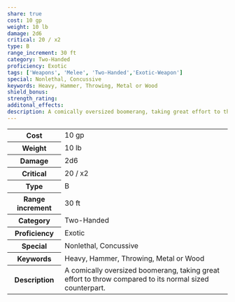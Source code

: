 ```yaml
---
share: true
cost: 10 gp
weight: 10 lb
damage: 2d6
critical: 20 / x2
type: B
range_increment: 30 ft
category: Two-Handed
proficiency: Exotic
tags: ['Weapons', 'Melee', 'Two-Handed','Exotic-Weapon']
special: Nonlethal, Concussive
keywords: Heavy, Hammer, Throwing, Metal or Wood
shield_bonus: 
strength_rating: 
additonal_effects: 
description: A comically oversized boomerang, taking great effort to throw compared to its normal sized counterpart.
---
```

<p><span style="overflow-x: auto;"><table><tbody><tr><th>Cost</th><td>10 gp</td></tr><tr><th>Weight</th><td>10 lb</td></tr><tr><th>Damage</th><td>2d6</td></tr><tr><th>Critical</th><td>20 / x2</td></tr><tr><th>Type</th><td>B</td></tr><tr><th>Range increment</th><td>30 ft</td></tr><tr><th>Category</th><td>Two-Handed</td></tr><tr><th>Proficiency</th><td>Exotic</td></tr><tr><th>Special</th><td>Nonlethal, Concussive</td></tr><tr><th>Keywords</th><td>Heavy, Hammer, Throwing, Metal or Wood</td></tr><tr><th>Description</th><td>A comically oversized boomerang, taking great effort to throw compared to its normal sized counterpart.</td></tr></tbody></table></span></p>